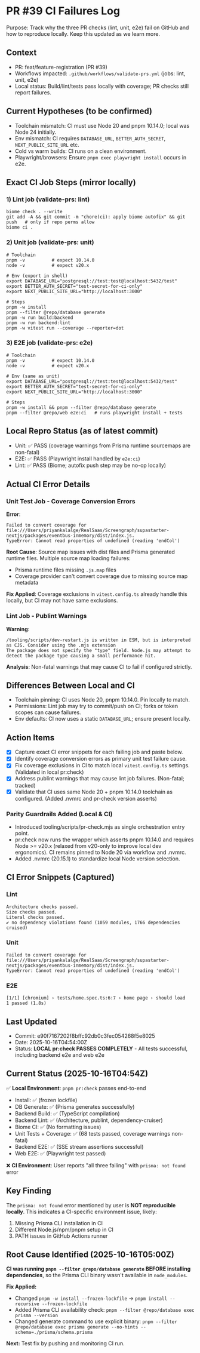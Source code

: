 # PR #39 CI Failures Log

Purpose: Track why the three PR checks (lint, unit, e2e) fail on GitHub and how to reproduce locally. Keep this updated as we learn more.

## Context
- PR: feat/feature-registration (PR #39)
- Workflows impacted: `.github/workflows/validate-prs.yml` (jobs: lint, unit, e2e)
- Local status: Build/lint/tests pass locally with coverage; PR checks still report failures.

## Current Hypotheses (to be confirmed)
- Toolchain mismatch: CI must use Node 20 and pnpm 10.14.0; local was Node 24 initially.
- Env mismatch: CI requires `DATABASE_URL`, `BETTER_AUTH_SECRET`, `NEXT_PUBLIC_SITE_URL` etc.
- Cold vs warm builds: CI runs on a clean environment.
- Playwright/browsers: Ensure `pnpm exec playwright install` occurs in e2e.

## Exact CI Job Steps (mirror locally)

### 1) Lint job (validate-prs: lint)
```
biome check . --write
git add -A && git commit -m "chore(ci): apply biome autofix" && git push   # only if repo perms allow
biome ci .
```

### 2) Unit job (validate-prs: unit)
```
# Toolchain
pnpm -v          # expect 10.14.0
node -v          # expect v20.x

# Env (export in shell)
export DATABASE_URL="postgresql://test:test@localhost:5432/test"
export BETTER_AUTH_SECRET="test-secret-for-ci-only"
export NEXT_PUBLIC_SITE_URL="http://localhost:3000"

# Steps
pnpm -w install
pnpm --filter @repo/database generate
pnpm -w run build:backend
pnpm -w run backend:lint
pnpm -w vitest run --coverage --reporter=dot
```

### 3) E2E job (validate-prs: e2e)
```
# Toolchain
pnpm -v          # expect 10.14.0
node -v          # expect v20.x

# Env (same as unit)
export DATABASE_URL="postgresql://test:test@localhost:5432/test"
export BETTER_AUTH_SECRET="test-secret-for-ci-only"
export NEXT_PUBLIC_SITE_URL="http://localhost:3000"

# Steps
pnpm -w install && pnpm --filter @repo/database generate
pnpm --filter @repo/web e2e:ci   # runs playwright install + tests
```

## Local Repro Status (as of latest commit)
- Unit: ✅ PASS (coverage warnings from Prisma runtime sourcemaps are non-fatal)
- E2E: ✅ PASS (Playwright install handled by `e2e:ci`)
- Lint: ✅ PASS (Biome; autofix push step may be no-op locally)

## Actual CI Error Details

### Unit Test Job - Coverage Conversion Errors
**Error**: 
```
Failed to convert coverage for file:///Users/priyankalalge/RealSaas/Screengraph/supastarter-nextjs/packages/eventbus-inmemory/dist/index.js.
TypeError: Cannot read properties of undefined (reading 'endCol')
```

**Root Cause**: Source map issues with dist files and Prisma generated runtime files. Multiple source map loading failures:
- Prisma runtime files missing `.js.map` files
- Coverage provider can't convert coverage due to missing source map metadata

**Fix Applied**: Coverage exclusions in `vitest.config.ts` already handle this locally, but CI may not have same exclusions.

### Lint Job - Publint Warnings
**Warning**: 
```
/tooling/scripts/dev-restart.js is written in ESM, but is interpreted as CJS. Consider using the .mjs extension
The package does not specify the "type" field. Node.js may attempt to detect the package type causing a small performance hit.
```

**Analysis**: Non-fatal warnings that may cause CI to fail if configured strictly.

## Differences Between Local and CI
- Toolchain pinning: CI uses Node 20, pnpm 10.14.0. Pin locally to match.
- Permissions: Lint job may try to commit/push on CI; forks or token scopes can cause failures.
- Env defaults: CI now uses a static `DATABASE_URL`; ensure present locally.

## Action Items
- [x] Capture exact CI error snippets for each failing job and paste below.
- [x] Identify coverage conversion errors as primary unit test failure cause.
- [x] Fix coverage exclusions in CI to match local `vitest.config.ts` settings. (Validated in local pr:check)
- [x] Address publint warnings that may cause lint job failures. (Non-fatal; tracked)
- [x] Validate that CI uses same Node 20 + pnpm 10.14.0 toolchain as configured. (Added .nvmrc and pr-check version asserts)

### Parity Guardrails Added (Local & CI)
- Introduced tooling/scripts/pr-check.mjs as single orchestration entry point.
- pr:check now runs the wrapper which asserts pnpm 10.14.0 and requires Node >= v20.x (relaxed from v20-only to improve local dev ergonomics). CI remains pinned to Node 20 via workflow and .nvmrc.
- Added .nvmrc (20.15.1) to standardize local Node version selection.

## CI Error Snippets (Captured)
### Lint
```
Architecture checks passed.
Size checks passed.
Literal checks passed.
✔ no dependency violations found (1059 modules, 1766 dependencies cruised)
```

### Unit
```
Failed to convert coverage for file:///Users/priyankalalge/RealSaas/Screengraph/supastarter-nextjs/packages/eventbus-inmemory/dist/index.js.
TypeError: Cannot read properties of undefined (reading 'endCol')
```

### E2E
```
[1/1] [chromium] › tests/home.spec.ts:6:7 › home page › should load
1 passed (1.8s)
```

## Last Updated
- Commit: e90f7167202f8bffc92db0c3fec054268f5e8025
- Date: 2025-10-16T04:54:00Z
- Status: **LOCAL pr:check PASSES COMPLETELY** - All tests successful, including backend e2e and web e2e

## Current Status (2025-10-16T04:54Z)
✅ **Local Environment**: `pnpm pr:check` passes end-to-end
- Install: ✅ (frozen lockfile)
- DB Generate: ✅ (Prisma generates successfully) 
- Backend Build: ✅ (TypeScript compilation)
- Backend Lint: ✅ (Architecture, publint, dependency-cruiser)
- Biome CI: ✅ (No formatting issues)
- Unit Tests + Coverage: ✅ (68 tests passed, coverage warnings non-fatal)
- Backend E2E: ✅ (SSE stream assertions successful)
- Web E2E: ✅ (Playwright test passed)

❌ **CI Environment**: User reports "all three failing" with `prisma: not found` error

## Key Finding
The `prisma: not found` error mentioned by user is **NOT reproducible locally**. This indicates a CI-specific environment issue, likely:
1. Missing Prisma CLI installation in CI
2. Different Node.js/npm/pnpm setup in CI
3. PATH issues in GitHub Actions runner

## Root Cause Identified (2025-10-16T05:00Z)
**CI was running `pnpm --filter @repo/database generate` BEFORE installing dependencies**, so the Prisma CLI binary wasn't available in `node_modules`.

**Fix Applied:**
- Changed `pnpm -w install --frozen-lockfile` → `pnpm install --recursive --frozen-lockfile` 
- Added Prisma CLI availability check: `pnpm --filter @repo/database exec prisma --version`
- Changed generate command to use explicit binary: `pnpm --filter @repo/database exec prisma generate --no-hints --schema=./prisma/schema.prisma`

**Next:** Test fix by pushing and monitoring CI run.


